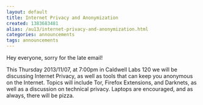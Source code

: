 ```yaml
---
layout: default
title: Internet Privacy and Anonymization
created: 1383683481
alias: /au13/internet-privacy-and-anonymization.html
categories: announcements
tags: announcements
---
```

Hey everyone, sorry for the late email!

This Thursday 2013/11/07, at 7:00pm in Caldwell Labs 120 we will be discussing Internet Privacy, as well as tools that can keep you anonymous on the Internet. Topics will include Tor, Firefox Extensions, and Darknets, as well as a discussion on technical privacy.
Laptops are encouraged, and as always, there will be pizza.
